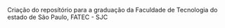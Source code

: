 Criação do reposítório para a graduação da Faculdade de Tecnologia do estado de São Paulo, FATEC - SJC 
